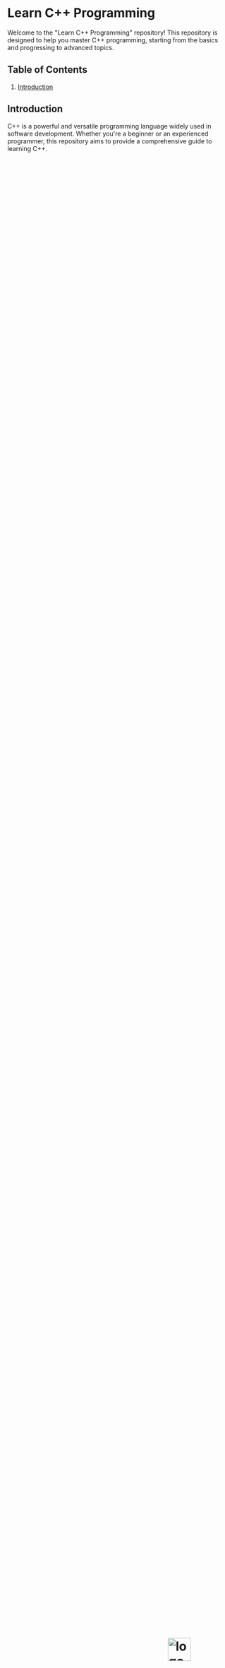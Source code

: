# Learn C++ Programming <span style="position :absolute ; margin-left:3%;bottom:4%;"><img src="https://isocpp.org/assets/images/cpp_logo.png" alt="logo" width="52px" height="52px"></span>

Welcome to the "Learn C++ Programming" repository! This repository is designed to help you master C++ programming, starting from the basics and progressing to advanced topics.

## Table of Contents

1. [Introduction](#introduction)


## Introduction

C++ is a powerful and versatile programming language widely used in software development. Whether you're a beginner or an experienced programmer, this repository aims to provide a comprehensive guide to learning C++.


